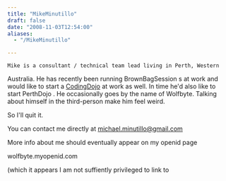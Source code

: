 ```yaml
---
title: "MikeMinutillo"
draft: false
date: "2008-11-03T12:54:00"
aliases:
  - "/MikeMinutillo"

---
```

    Mike is a consultant / technical team lead living in Perth, Western
Australia. He has recently been running BrownBagSession s at work and
would like to start a [CodingDojo](/CodingDojo) at work as well. In time
he'd also like to start PerthDojo . He occasionally goes by the name of
Wolfbyte. Talking about himself in the third-person make him feel weird.

So I'll quit it.

You can contact me directly at michael.minutillo@gmail.com

More info about me should eventually appear on my openid page

wolfbyte.myopenid.com

(which it appears I am not suffiently privileged to link to


